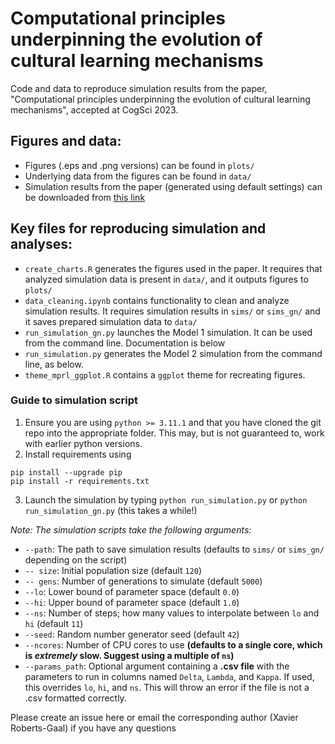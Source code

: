 # Computational principles underpinning the evolution of cultural learning mechanisms

Code and data to reproduce simulation results from the paper, "Computational principles underpinning the evolution of cultural learning mechanisms", accepted at CogSci 2023.

## Figures and data:
- Figures (.eps and .png versions) can be found in `plots/`
- Underlying data from the figures can be found in `data/`
- Simulation results from the paper (generated using default settings) can be downloaded from [this link](https://drive.google.com/drive/folders/1aHKY3w87sThStZ6kIuN17yP0NG2Yyx7I?usp=share_link)

## Key files for reproducing simulation and analyses:
- `create_charts.R` generates the figures used in the paper. It requires that analyzed simulation data is present in `data/`, and it outputs figures to `plots/`
- `data_cleaning.ipynb` contains functionality to clean and analyze simulation results. It requires simulation results in `sims/` or `sims_gn/` and it saves prepared simulation data to `data/`
- `run_simulation_gn.py` launches the Model 1 simulation. It can be used from the command line. Documentation is below
- `run_simulation.py` generates the Model 2 simulation from the command line, as below.
- `theme_mprl_ggplot.R` contains a `ggplot` theme for recreating figures.

### Guide to simulation script
1. Ensure you are using `python >= 3.11.1` and that you have cloned the git repo into the appropriate folder. This may, but is not guaranteed to, work with earlier python versions.
2. Install requirements using
```
pip install --upgrade pip
pip install -r requirements.txt
```
3. Launch the simulation by typing `python run_simulation.py` or `python run_simulation_gn.py` (this takes a while!)

*Note: The simulation scripts take the following arguments:*
  - `--path`: The path to save simulation results (defaults to `sims/` or `sims_gn/` depending on the script)
  - `-- size`: Initial population size (default `120`)
  - `-- gens`: Number of generations to simulate (default `5000`)
  - `--lo`: Lower bound of parameter space (default `0.0`)
  - `--hi`: Upper bound of parameter space (default `1.0`)
  - `--ns`: Number of steps; how many values to interpolate between `lo` and `hi` (default `11`)
  - `--seed`: Random number generator seed (default `42`)
  - `--ncores`: Number of CPU cores to use **(defaults to a single core, which is *extremely* slow. Suggest using a multiple of `ns`)**
  - `--params_path`: Optional argument containing a **.csv file** with the parameters to run in columns named `Delta`, `Lambda`, and `Kappa`. If used, this overrides `lo`, `hi`, and `ns`. This will throw an error if the file is not a .csv formatted correctly.

Please create an issue here or email the corresponding author (Xavier Roberts-Gaal) if you have any questions
